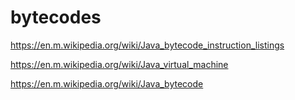 # bytecodes


https://en.m.wikipedia.org/wiki/Java_bytecode_instruction_listings


https://en.m.wikipedia.org/wiki/Java_virtual_machine



https://en.m.wikipedia.org/wiki/Java_bytecode










































